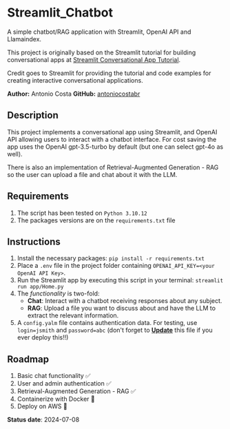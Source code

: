 # Streamlit_Chatbot
A simple chatbot/RAG application with Streamlit, OpenAI API and Llamaindex.

This project is originally based on the Streamlit tutorial for building conversational apps
at [Streamlit Conversational App Tutorial](https://docs.streamlit.io/develop/tutorials/llms/build-conversational-apps).

Credit goes to Streamlit for providing the tutorial and code examples for creating interactive conversational applications.

**Author:** Antonio Costa
**GitHub:** [antoniocostabr](https://github.com/antoniocostabr)


## Description
This project implements a conversational app using Streamlit, and OpenAI API allowing users to interact with a chatbot interface. For cost saving the app uses the OpenAI gpt-3.5-turbo by default (but one can select gpt-4o as well).

There is also an implementation of Retrieval-Augmented Generation - RAG so the user can upload a file and chat about it with the LLM.

## Requirements

1. The script has been tested on `Python 3.10.12`
2. The packages versions are on the `requirements.txt` file

## Instructions

1. Install the necessary packages: `pip install -r requirements.txt`
2. Place a `.env` file in the project folder containing `OPENAI_API_KEY=<your OpenAI API Key>`.
3. Run the Streamlit app by executing this script in your terminal: `streamlit run app/Home.py`
4. The *functionality* is two-fold:
    - **Chat**: Interact with a chatbot receiving responses about any subject.
    - **RAG**: Upload a file you want to discuss about and have the LLM to extract the relevant information.
6. A `config.yalm` file contains authentication data. For testing, use `login=jsmith` and `password=abc` (don't forget to <u>**Update**</u> this file if you ever deploy this!!)

## Roadmap

1. Basic chat functionality ✅
2. User and admin authentication ✅
3. Retrieval-Augmented Generation - RAG ✅
4. Containerize with Docker 📌
4. Deploy on AWS 📌

**Status date**: 2024-07-08
